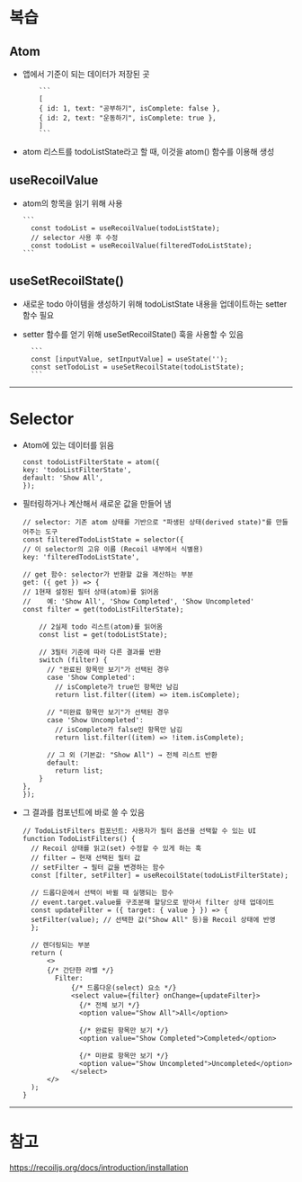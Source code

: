 # 복습


  ## Atom
  - 앱에서 기준이 되는 데이터가 저장된 곳

            ```
            [
            { id: 1, text: "공부하기", isComplete: false },
            { id: 2, text: "운동하기", isComplete: true },
            ]
            ```
  - atom 리스트를 todoListState라고 할 때, 이것을 atom() 함수를 이용해 생성

  ## useRecoilValue
  - atom의 항목을 읽기 위해 사용

        ```
          const todoList = useRecoilValue(todoListState);
          // selector 사용 후 수정      
          const todoList = useRecoilValue(filteredTodoListState);
        ```  

  ## useSetRecoilState()
  - 새로운 todo 아이템을 생성하기 위해 todoListState 내용을 업데이트하는 setter 함수 필요
  - setter 함수를 얻기 위해 useSetRecoilState() 훅을 사용할 수 있음

          ```
          const [inputValue, setInputValue] = useState('');
          const setTodoList = useSetRecoilState(todoListState);
          ```
---

# Selector

- Atom에 있는 데이터를 읽음

    ```
    const todoListFilterState = atom({
    key: 'todoListFilterState',
    default: 'Show All',
    });
    ```

- 필터링하거나 계산해서 새로운 값을 만들어 냄

    ```
    // selector: 기존 atom 상태를 기반으로 "파생된 상태(derived state)"를 만들어주는 도구
    const filteredTodoListState = selector({
    // 이 selector의 고유 이름 (Recoil 내부에서 식별용)
    key: 'filteredTodoListState',
    
    // get 함수: selector가 반환할 값을 계산하는 부분
    get: ({ get }) => {
    // 1️현재 설정된 필터 상태(atom)를 읽어옴
    //    예: 'Show All', 'Show Completed', 'Show Uncompleted'
    const filter = get(todoListFilterState);
    
        // 2️실제 todo 리스트(atom)를 읽어옴
        const list = get(todoListState);
    
        // 3️필터 기준에 따라 다른 결과를 반환
        switch (filter) {
          // "완료된 항목만 보기"가 선택된 경우
          case 'Show Completed':
            // isComplete가 true인 항목만 남김
            return list.filter((item) => item.isComplete);
    
          // "미완료 항목만 보기"가 선택된 경우
          case 'Show Uncompleted':
            // isComplete가 false인 항목만 남김
            return list.filter((item) => !item.isComplete);
    
          // 그 외 (기본값: "Show All") → 전체 리스트 반환
          default:
            return list;
        }
    },
    });

    ```

- 그 결과를 컴포넌트에 바로 쓸 수 있음

    ```
  // TodoListFilters 컴포넌트: 사용자가 필터 옵션을 선택할 수 있는 UI
  function TodoListFilters() {
      // Recoil 상태를 읽고(set) 수정할 수 있게 하는 훅
      // filter → 현재 선택된 필터 값
      // setFilter → 필터 값을 변경하는 함수
      const [filter, setFilter] = useRecoilState(todoListFilterState);
        
      // 드롭다운에서 선택이 바뀔 때 실행되는 함수
      // event.target.value를 구조분해 할당으로 받아서 filter 상태 업데이트
      const updateFilter = ({ target: { value } }) => {
      setFilter(value); // 선택한 값("Show All" 등)을 Recoil 상태에 반영
      };
        
      // 렌더링되는 부분
      return (
          <>
          {/* 간단한 라벨 */}
            Filter:
                {/* 드롭다운(select) 요소 */}
                <select value={filter} onChange={updateFilter}>
                  {/* 전체 보기 */}
                  <option value="Show All">All</option>
            
                  {/* 완료된 항목만 보기 */}
                  <option value="Show Completed">Completed</option>
            
                  {/* 미완료 항목만 보기 */}
                  <option value="Show Uncompleted">Uncompleted</option>
                </select>
          </>
      );
  }

  ```
---
# 참고
https://recoiljs.org/docs/introduction/installation